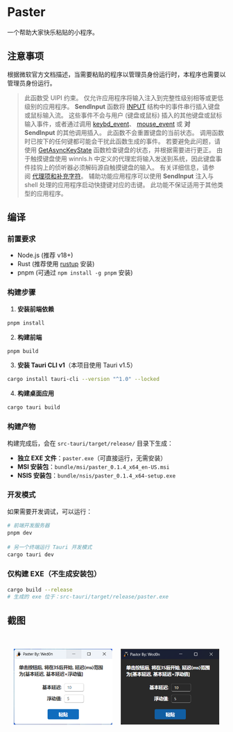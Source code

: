 # Paster
一个帮助大家快乐粘贴的小程序。
## 注意事项
根据微软官方文档描述，当需要粘贴的程序以管理员身份运行时，本程序也需要以管理员身份运行。
> 此函数受 UIPI 约束。 仅允许应用程序将输入注入到完整性级别相等或更低级别的应用程序。
**SendInput** 函数将 [INPUT](https://learn.microsoft.com/zh-cn/windows/desktop/api/winuser/ns-winuser-input) 结构中的事件串行插入键盘或鼠标输入流。 这些事件不会与用户 (键盘或鼠标) 插入的其他键盘或鼠标输入事件，或者通过调用 [keybd_event](https://learn.microsoft.com/zh-cn/windows/desktop/api/winuser/nf-winuser-keybd_event)、 [mouse_event](https://learn.microsoft.com/zh-cn/windows/desktop/api/winuser/nf-winuser-mouse_event) 或 **对 SendInput** 的其他调用插入。
此函数不会重置键盘的当前状态。 调用函数时已按下的任何键都可能会干扰此函数生成的事件。 若要避免此问题，请使用 [GetAsyncKeyState](https://learn.microsoft.com/zh-cn/windows/desktop/api/winuser/nf-winuser-getasynckeystate) 函数检查键盘的状态，并根据需要进行更正。
由于触摸键盘使用 winnls.h 中定义的代理宏将输入发送到系统，因此键盘事件挂钩上的侦听器必须解码源自触摸键盘的输入。 有关详细信息，请参阅 [代理项和补充字符](https://learn.microsoft.com/zh-cn/windows/desktop/Intl/surrogates-and-supplementary-characters)。
辅助功能应用程序可以使用 **SendInput** 注入与 shell 处理的应用程序启动快捷键对应的击键。 此功能不保证适用于其他类型的应用程序。
## 编译

### 前置要求
- Node.js (推荐 v18+)
- Rust (推荐使用 [rustup](https://rustup.rs/) 安装)
- pnpm (可通过 `npm install -g pnpm` 安装)

### 构建步骤

1. **安装前端依赖**
```bash
pnpm install
```

2. **构建前端**
```bash
pnpm build
```

3. **安装 Tauri CLI v1**（本项目使用 Tauri v1.5）
```bash
cargo install tauri-cli --version "^1.0" --locked
```

4. **构建桌面应用**
```bash
cargo tauri build
```

### 构建产物

构建完成后，会在 `src-tauri/target/release/` 目录下生成：

- **独立 EXE 文件**：`paster.exe`（可直接运行，无需安装）
- **MSI 安装包**：`bundle/msi/paster_0.1.4_x64_en-US.msi`
- **NSIS 安装包**：`bundle/nsis/paster_0.1.4_x64-setup.exe`

### 开发模式

如果需要开发调试，可以运行：
```bash
# 前端开发服务器
pnpm dev

# 另一个终端运行 Tauri 开发模式
cargo tauri dev
```

### 仅构建 EXE（不生成安装包）

```bash
cargo build --release
# 生成的 exe 位于：src-tauri/target/release/paster.exe
```
## 截图
<div align="center">
  <img src="./doc/img/light.png" style="margin: 35px 8px;width: 45%;"/>
  <img src="./doc/img/dark.png" style="margin: 35px 8px;width: 45%;"/>
</div>